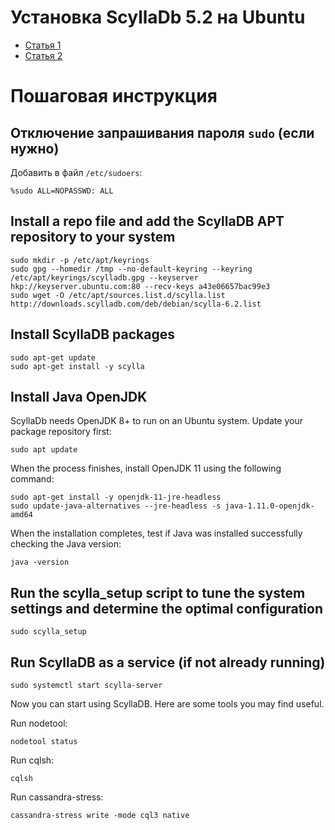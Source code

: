 Установка ScyllaDb 5.2 на Ubuntu
================================

- [Статья 1](https://opensource.docs.scylladb.com/stable/getting-started/install-scylla/install-on-linux.html#)
- [Статья 2](https://www.scylladb.com/download/#open-source)


Пошаговая инструкция
====================

Отключение запрашивания пароля `sudo` (если нужно)
--------------------------------------------------

Добавить в файл `/etc/sudoers`:

    %sudo ALL=NOPASSWD: ALL



Install a repo file and add the ScyllaDB APT repository to your system
-------------------------------------------------------------------------

    sudo mkdir -p /etc/apt/keyrings
    sudo gpg --homedir /tmp --no-default-keyring --keyring /etc/apt/keyrings/scylladb.gpg --keyserver hkp://keyserver.ubuntu.com:80 --recv-keys a43e06657bac99e3
    sudo wget -O /etc/apt/sources.list.d/scylla.list http://downloads.scylladb.com/deb/debian/scylla-6.2.list



Install ScyllaDB packages
-------------------------

    sudo apt-get update
    sudo apt-get install -y scylla



Install Java OpenJDK
--------------------
ScyllaDb needs OpenJDK 8+ to run on an Ubuntu system. 
Update your package repository first:

    sudo apt update

When the process finishes, install OpenJDK 11 using the following command:

    sudo apt-get install -y openjdk-11-jre-headless
    sudo update-java-alternatives --jre-headless -s java-1.11.0-openjdk-amd64

When the installation completes, test if Java was installed successfully checking the Java version:

    java -version


Run the scylla_setup script to tune the system settings and determine the optimal configuration
-----------------------------------------------------------------------------------------------

    sudo scylla_setup


Run ScyllaDB as a service (if not already running)
--------------------------------------------------

    sudo systemctl start scylla-server

Now you can start using ScyllaDB. Here are some tools you may find useful.

Run nodetool:

    nodetool status

Run cqlsh:

    cqlsh

Run cassandra-stress:

    cassandra-stress write -mode cql3 native
